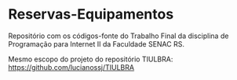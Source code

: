 # Reservas-Equipamentos

Repositório com os códigos-fonte do Trabalho Final da disciplina de Programação para Internet II da Faculdade SENAC RS.

Mesmo escopo do projeto do repositório TIULBRA: https://github.com/lucianossj/TIULBRA
